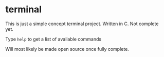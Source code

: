 # terminal

This is just a simple concept terminal project. Written in C. Not complete yet.

Type `help` to get a list of available commands

Will most likely be made open source once fully complete.
